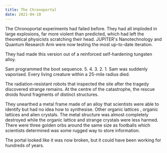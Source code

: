 ```yaml
---
title: The Chronoportal
date: 2021-04-10
---
```


The Chronoportal experiments had failed before. They had all imploded in large explosions, far more violent than predicted, which had left the theoretical physicists scratching their head. JUPITER's Nanotechnology and Quantum Research Arm were now testing the most up-to-date iteration.

They had made this version out of a reinforced self-hardening tungsten alloy.

Sam programmed the boot sequence. 5. 4. 3. 2. 1.
Sam was suddenly vaporised. Every living creature within a 25-mile radius died.

The radiation-resistant robots that inspected the site after the tragedy discovered strange remains. At the centre of the catastrophe, the rescue droids found fragments of distinct structures.

They unearthed a metal frame made of an alloy that scientists were able to identify but had no idea how to synthesise.
Other organic lattices
, organic lattices and alien crystals. The metal structure was almost completely destroyed while the organic lattice and strange crystals were less harmed. There were three golden orbs around the same size as footballs which scientists determined was some rugged way to store information.

The portal looked like it was now broken, but it could have been working for hundreds of years.
